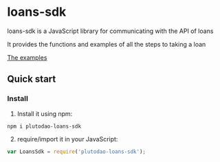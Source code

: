 # loans-sdk

loans-sdk is a JavaScript library for communicating with the API of loans

It provides the functions and examples of all the steps to taking a loan

[The
examples](https://github.com/PlutoDAO/loans-sdk/blob/main/docs/reference/examples.md)

## Quick start

### Install

1. Install it using npm:

```shell
npm i plutodao-loans-sdk
```

2. require/import it in your JavaScript:

```js
var LoansSdk = require('plutodao-loans-sdk');
```
